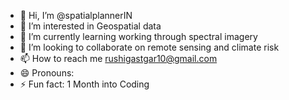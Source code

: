 - 👋 Hi, I’m @spatialplannerIN
- 👀 I’m interested in Geospatial data 
- 🌱 I’m currently learning working through spectral imagery 
- 💞️ I’m looking to collaborate on remote sensing and climate risk
- 📫 How to reach me rushigastgar10@gmail.com
- 😄 Pronouns: 
- ⚡ Fun fact: 1 Month into Coding 

<!---
spatialplannerIN/spatialplannerIN is a ✨ special ✨ repository because its `README.md` (this file) appears on your GitHub profile.
You can click the Preview link to take a look at your changes.
--->
